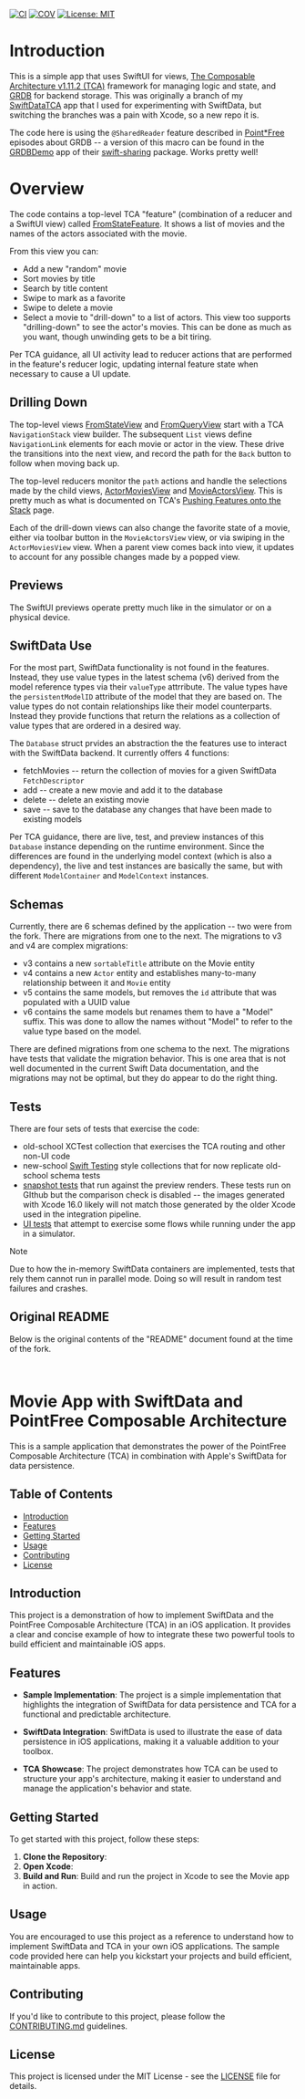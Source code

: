 [![CI](https://github.com/bradhowes/swift-grdb-tca/actions/workflows/CI.yml/badge.svg)](https://github.com/bradhowes/swift-grdb-tca/actions/workflows/CI.yml)
[![COV](https://img.shields.io/endpoint?url=https://gist.githubusercontent.com/bradhowes/54c92d8df32d9a1b64d945f2e76696f1/raw/swift-grdb-tca-coverage.json)](https://github.com/bradhowes/swift-grdb-tca/actions/workflows/CI.yml)
[![License: MIT](https://img.shields.io/badge/License-MIT-A31F34.svg)](https://opensource.org/licenses/MIT)

# Introduction

This is a simple app that uses SwiftUI for views, [The Composable Architecture v1.11.2
(TCA)](https://github.com/pointfreeco/swift-composable-architecture) framework for managing logic and state, and
[GRDB](https://github.com/groue/GRDB.swift) for backend storage. This was originally a branch of my
[SwiftDataTCA](https://github.com/bradhowes/SwiftDataTCA) app that I used for experimenting with SwiftData, but
switching the branches was a pain with Xcode, so a new repo it is.

The code here is using the `@SharedReader` feature described in [Point\*Free](https://pointfree.co) episodes about GRDB
-- a version of this macro can be found in the
[GRDBDemo](https://github.com/pointfreeco/swift-sharing/tree/main/Examples/GRDBDemo) app of their
[swift-sharing](https://github.com/pointfreeco/swift-sharing) package. Works pretty well!

# Overview

The code contains a top-level TCA "feature" (combination of a reducer and a SwiftUI view) called
[FromStateFeature](swiftui-grdb-tca/Views/FromState/FromStateFeature.swift). It shows a list of movies
and the names of the actors associated with the movie.

From this view you can:

* Add a new "random" movie
* Sort movies by title
* Search by title content
* Swipe to mark as a favorite
* Swipe to delete a movie
* Select a movie to "drill-down" to a list of actors. This view too supports "drilling-down" to see the actor's movies. This can
be done as much as you want, though unwinding gets to be a bit tiring.

Per TCA guidance, all UI activity lead to reducer actions that are performed in the feature's reducer logic, updating
internal feature state when necessary to cause a UI update.

## Drilling Down

The top-level views [FromStateView](SwiftDataTCA/Views/FromState/FromStateView.swift) and 
[FromQueryView](SwiftDataTCA/Views/FromQuery/FromQueryView.swift) start with a TCA `NavigationStack` view 
builder. The subsequent
`List` views define `NavigationLink` elements for each movie or actor in the view. These drive the transitions into
the next view, and record the path for the `Back` button to follow when moving back up.

The top-level reducers monitor the `path` actions and handle the selections made by the child views, 
[ActorMoviesView](SwiftDataTCA/Views/ActorMoviesFeature/ActorMoviesView.swift)
and
[MovieActorsView](SwiftDataTCA/Views/MovieActorsFeature/MovieActorsView.swift).
This is pretty much as what is documented on TCA's [Pushing Features onto the 
Stack](https://pointfreeco.github.io/swift-composable-architecture/main/documentation/composablearchitecture/stackbasednavigation#Pushing-features-onto-the-stack)
page.

Each of the drill-down views can also change the favorite state of a movie, either via toolbar button in 
the `MovieActorsView` view, or via swiping in the `ActorMoviesView` view. When a parent view comes back into view, it 
updates to account for any possible changes made by a popped view.

## Previews

The SwiftUI previews operate pretty much like in the simulator or on a physical device.

## SwiftData Use

For the most part, SwiftData functionality is not found in the features. Instead, they use value types in the latest 
schema (v6) derived from the model reference types via their `valueType` attrribute. 
The value types have the `persistentModelID` attribute of 
the model that they are based on. The value types do not contain relationships like their
model counterparts. Instead they provide functions that return the relations as a collection of value types that are
ordered in a desired way.

The `Database` struct prvides an abstraction the the features use to interact with the SwiftData backend. It currently
offers 4 functions:

- fetchMovies -- return the collection of movies for a given SwiftData `FetchDescriptor`
- add -- create a new movie and add it to the database
- delete -- delete an existing movie
- save -- save to the database any changes that have been made to existing models

Per TCA guidance, there are live, test, and preview instances of this `Database` instance depending on the runtime 
environment. Since the differences are found in the underlying model context (which is also a dependency), the live
and test instances are basically the same, but with different `ModelContainer` and `ModelContext` instances.

## Schemas

Currently, there are 6 schemas defined by the application -- two were from the fork. There are migrations from one to 
the next. The migrations to v3 and v4 are complex migrations:

* v3 contains a new `sortableTitle` attribute on the Movie entity
* v4 contains a new `Actor` entity and establishes many-to-many relationship between it and `Movie` entity
* v5 contains the same models, but removes the `id` attribute that was populated with a UUID value
* v6 contains the same models but renames them to have a "Model" suffix. This was done to allow the names without 
"Model" to refer to the value type based on the model.

There are defined migrations from one schema to the next. The migrations have tests that validate the migration
behavior. This is one area that is not well documented in the current Swift Data documentation, and the migrations may
not be optimal, but they do appear to do the right thing.

## Tests

There are four sets of tests that exercise the code:

* old-school XCTest collection that exercises the TCA routing and other non-UI code
* new-school [Swift Testing](https://github.com/apple/swift-testing) style collections that for now replicate old-school
schema tests
* [snapshot tests](https://github.com/pointfreeco/swift-snapshot-testing) that run against the preview renders.
These tests run on GIthub but the comparison check is disabled -- the images generated with Xcode 16.0 likely will not 
match those generated by the older Xcode used in the integration pipeline.
* [UI tests](https://developer.apple.com/documentation/xctest/user_interface_tests) that attempt to exercise some flows
while running under the app in a simulator.

> [!NOTE]
> Due to how the in-memory SwiftData containers are implemented, tests that rely them cannot
> run in parallel mode. Doing so will result in random test failures and crashes.

## Original README

Below is the original contents of the "README" document found at the time of the fork.

```


```

# Movie App with SwiftData and PointFree Composable Architecture

This is a sample application that demonstrates the power of the PointFree Composable Architecture (TCA) in combination 
with Apple's SwiftData for data persistence.

## Table of Contents
- [Introduction](#introduction)
- [Features](#features)
- [Getting Started](#getting-started)
- [Usage](#usage)
- [Contributing](#contributing)
- [License](#license)

## Introduction

This project is a demonstration of how to implement SwiftData and the PointFree Composable Architecture (TCA) in an iOS 
application. It provides a clear and concise example of how to integrate these two powerful tools to build efficient 
and maintainable iOS apps.

## Features

- **Sample Implementation**: The project is a simple implementation that highlights the integration of SwiftData for 
data persistence and TCA for a functional and predictable architecture.

- **SwiftData Integration**: SwiftData is used to illustrate the ease of data persistence in iOS applications, making 
it a valuable addition to your toolbox.

- **TCA Showcase**: The project demonstrates how TCA can be used to structure your app's architecture, making it easier 
to understand and manage the application's behavior and state.


## Getting Started

To get started with this project, follow these steps:

1. **Clone the Repository**:
2. **Open Xcode**:
3. **Build and Run**:
Build and run the project in Xcode to see the Movie app in action.

## Usage

You are encouraged to use this project as a reference to understand how to implement SwiftData and TCA in your own iOS 
applications. The sample code provided here can help you kickstart your projects and build efficient, maintainable apps.

## Contributing

If you'd like to contribute to this project, please follow the [CONTRIBUTING.md](CONTRIBUTING.md) guidelines.

## License

This project is licensed under the MIT License - see the [LICENSE](LICENSE) file for details.
